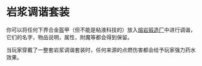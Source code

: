 # 岩浆调谐套装

你可以将任何下界合金盔甲（但不能是粘液科技的）放入[熔岩锻造厂](./Nether-Forge)中进行调谐，它们的名字，物品说明，属性，附魔等都会得到保留。

当玩家穿戴了一整套岩浆调谐套装时，任何来源的点燃伤害都会给予玩家强力药水效果。
